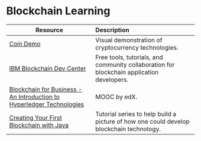 # Blockchain Learning

| Resource	|      Description     	|
|----------	|:------	|
|<a href="https://coindemo.io/" target="_blank" >Coin Demo</a>|Visual demonstration of cryptocurrency technologies.|
|<a href="https://developer.ibm.com/blockchain/" target="_blank" >IBM Blockchain Dev Center</a>|Free tools, tutorials, and community collaboration for blockchain application developers.|
|<a href="https://www.edx.org/course/blockchain-business-introduction-linuxfoundationx-lfs171x" target="_blank" >Blockchain for Business - An Introduction to Hyperledger Technologies</a>|MOOC by edX.|
|<a href="https://medium.com/programmers-blockchain/create-simple-blockchain-java-tutorial-from-scratch-6eeed3cb03fa" target="_blank" >Creating Your First Blockchain with Java</a>|Tutorial series to help build a picture of how one could develop blockchain technology.|
